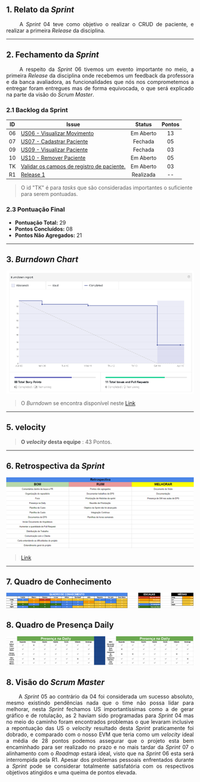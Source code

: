 ## 1. Relato da _Sprint_

<p align="justify">&emsp;&emsp; A <i>Sprint</i> 04 teve como objetivo o realizar o CRUD de paciente, e realizar a primeira <i>Release</i> da disciplina.</p>

---

## 2. Fechamento da _Sprint_
<p align="justify">&emsp;&emsp; A respeito da <i>Sprint</i> 06 tivemos um evento importante no meio, a primeira <i>Release</i> da disciplina onde recebemos um feedback da professora e da banca avaliadora, as funcionalidades que nós nos comprometemos a entregar foram entregues mas de forma equivocada, o que será explicado na parte da visão do <i>Scrum Master</i>.  </p>

### 2.1 Backlog da Sprint

| ID | Issue | Status | Pontos |
|:--:| ------- | :----: | :----: |
| 06 | [US06 - Visualizar Movimento](https://github.com/fga-gpp-mds/2018.1-Reabilitacao-Motora/issues/135) | Em Aberto | 13 |
| 07 | [US07 - Cadastrar Paciente](https://github.com/fga-gpp-mds/2018.1-Reabilitacao-Motora/issues/95) | Fechada | 05 |
| 09 | [US09 - Visualizar Paciente](https://github.com/fga-gpp-mds/2018.1-Reabilitacao-Motora/issues/137) | Fechada | 03 |
| 10 | [US10 - Remover Paciente](https://github.com/fga-gpp-mds/2018.1-Reabilitacao-Motora/issues/138) | Em Aberto | 05 |
| TK | [Validar os campos de registro de paciente.](https://github.com/fga-gpp-mds/2018.1-Reabilitacao-Motora/issues/131) | Em Aberto | 03 |
| R1 | [Release 1](https://github.com/fga-gpp-mds/2018.1-Reabilitacao-Motora/releases/tag/0.1) | Realizada | -- |

> O id "TK" é para *tasks* que são consideradas importantes o suficiente para serem pontuadas.

### 2.3 Pontuação Final

* **Pontuação Total:** 29
* **Pontos Concluídos:** 08
* **Pontos Não Agregados:** 21

------------

## 3. _Burndown Chart_

![](https://raw.githubusercontent.com/RomeuCarvalhoAntunes/2018.1-Reabilitacao-Motora/master/docs/imagens/Burndown/Sprint_05.png)

> O _Burndown_ se encontra disponível neste [Link](https://github.com/fga-gpp-mds/2018.1-Reabilitacao-Motora/issues#reports?report=burndown&milestoneId=3179764)

------------

## 5. velocity

> **O _velocity_ desta equipe**  : 43 Pontos.

------------


## 6. Retrospectiva da _Sprint_

![](https://raw.githubusercontent.com/RomeuCarvalhoAntunes/2018.1-Reabilitacao-Motora/master/docs/imagens/Retrospectiva/Retrospectiva_Sprint05.png)

 >[Link](https://raw.githubusercontent.com/RomeuCarvalhoAntunes/2018.1-Reabilitacao-Motora/master/docs/imagens/Retrospectiva/Retrospectiva_Sprint05.png)

------------

## 7. Quadro de Conhecimento

![](https://raw.githubusercontent.com/RomeuCarvalhoAntunes/2018.1-Reabilitacao-Motora/master/docs/imagens/Quadro%20de%20Conhecimento/Quadro_Conhecimento_05.png)

## 8. Quadro de Presença Daily

![](https://raw.githubusercontent.com/RomeuCarvalhoAntunes/2018.1-Reabilitacao-Motora/master/docs/imagens/Daily/Sprint05.png)


## 8. Visão do _Scrum Master_
<p align="justify">&emsp;&emsp; A <i>Sprint</i> 05 ao contrário da 04 foi considerada um sucesso absoluto, mesmo existindo pendências nada que o time não possa lidar para melhorar, nesta <i>Sprint</i> fechamos US importantíssimas como a de gerar gráfico e de rotulação, as 2 haviam sido programadas para <i>Sprint</i> 04 mas no meio do caminho foram encontrados problemas o que levaram inclusive a repontuação das US o <i>velocity</i> resultado desta <i>Sprint</i> praticamente foi dobrado, e comparado com o nosso EVM que teria como um <i>velocity</i> ideal a média de 28 pontos podemos assegurar que o projeto esta bem encaminhado para ser realizado no prazo e no mais tardar da <i>Sprint</i> 07 o alinhamento com o <i>Roadmap</i> estará ideal, visto que na <i>Sprint</i> 06 esta será interrompida pela R1. Apesar dos problemas pessoais enfrentados durante a <i>Sprint</i> pode se considerar totalmente satisfatória com os respectivos objetivos atingidos e uma queima de pontos elevada.
</p>
